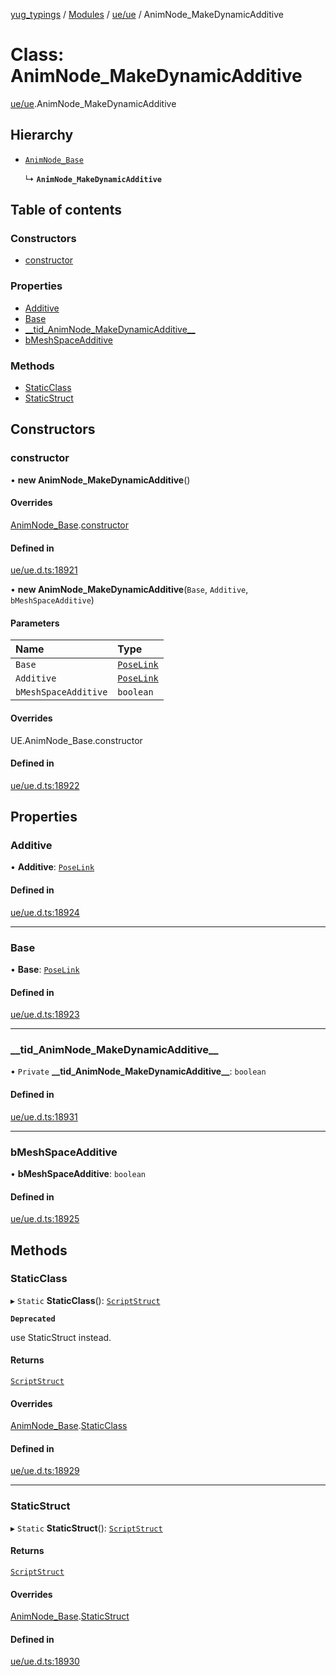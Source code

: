 [yug_typings](../README.md) / [Modules](../modules.md) / [ue/ue](../modules/ue_ue.md) / AnimNode\_MakeDynamicAdditive

# Class: AnimNode\_MakeDynamicAdditive

[ue/ue](../modules/ue_ue.md).AnimNode_MakeDynamicAdditive

## Hierarchy

- [`AnimNode_Base`](ue_ue.AnimNode_Base.md)

  ↳ **`AnimNode_MakeDynamicAdditive`**

## Table of contents

### Constructors

- [constructor](ue_ue.AnimNode_MakeDynamicAdditive.md#constructor)

### Properties

- [Additive](ue_ue.AnimNode_MakeDynamicAdditive.md#additive)
- [Base](ue_ue.AnimNode_MakeDynamicAdditive.md#base)
- [\_\_tid\_AnimNode\_MakeDynamicAdditive\_\_](ue_ue.AnimNode_MakeDynamicAdditive.md#__tid_animnode_makedynamicadditive__)
- [bMeshSpaceAdditive](ue_ue.AnimNode_MakeDynamicAdditive.md#bmeshspaceadditive)

### Methods

- [StaticClass](ue_ue.AnimNode_MakeDynamicAdditive.md#staticclass)
- [StaticStruct](ue_ue.AnimNode_MakeDynamicAdditive.md#staticstruct)

## Constructors

### constructor

• **new AnimNode_MakeDynamicAdditive**()

#### Overrides

[AnimNode_Base](ue_ue.AnimNode_Base.md).[constructor](ue_ue.AnimNode_Base.md#constructor)

#### Defined in

[ue/ue.d.ts:18921](https://github.com/YugMetaverse/yug_typings/blob/b7d9b19/ue/ue.d.ts#L18921)

• **new AnimNode_MakeDynamicAdditive**(`Base`, `Additive`, `bMeshSpaceAdditive`)

#### Parameters

| Name | Type |
| :------ | :------ |
| `Base` | [`PoseLink`](ue_ue.PoseLink.md) |
| `Additive` | [`PoseLink`](ue_ue.PoseLink.md) |
| `bMeshSpaceAdditive` | `boolean` |

#### Overrides

UE.AnimNode\_Base.constructor

#### Defined in

[ue/ue.d.ts:18922](https://github.com/YugMetaverse/yug_typings/blob/b7d9b19/ue/ue.d.ts#L18922)

## Properties

### Additive

• **Additive**: [`PoseLink`](ue_ue.PoseLink.md)

#### Defined in

[ue/ue.d.ts:18924](https://github.com/YugMetaverse/yug_typings/blob/b7d9b19/ue/ue.d.ts#L18924)

___

### Base

• **Base**: [`PoseLink`](ue_ue.PoseLink.md)

#### Defined in

[ue/ue.d.ts:18923](https://github.com/YugMetaverse/yug_typings/blob/b7d9b19/ue/ue.d.ts#L18923)

___

### \_\_tid\_AnimNode\_MakeDynamicAdditive\_\_

• `Private` **\_\_tid\_AnimNode\_MakeDynamicAdditive\_\_**: `boolean`

#### Defined in

[ue/ue.d.ts:18931](https://github.com/YugMetaverse/yug_typings/blob/b7d9b19/ue/ue.d.ts#L18931)

___

### bMeshSpaceAdditive

• **bMeshSpaceAdditive**: `boolean`

#### Defined in

[ue/ue.d.ts:18925](https://github.com/YugMetaverse/yug_typings/blob/b7d9b19/ue/ue.d.ts#L18925)

## Methods

### StaticClass

▸ `Static` **StaticClass**(): [`ScriptStruct`](ue_ue.ScriptStruct.md)

**`Deprecated`**

use StaticStruct instead.

#### Returns

[`ScriptStruct`](ue_ue.ScriptStruct.md)

#### Overrides

[AnimNode_Base](ue_ue.AnimNode_Base.md).[StaticClass](ue_ue.AnimNode_Base.md#staticclass)

#### Defined in

[ue/ue.d.ts:18929](https://github.com/YugMetaverse/yug_typings/blob/b7d9b19/ue/ue.d.ts#L18929)

___

### StaticStruct

▸ `Static` **StaticStruct**(): [`ScriptStruct`](ue_ue.ScriptStruct.md)

#### Returns

[`ScriptStruct`](ue_ue.ScriptStruct.md)

#### Overrides

[AnimNode_Base](ue_ue.AnimNode_Base.md).[StaticStruct](ue_ue.AnimNode_Base.md#staticstruct)

#### Defined in

[ue/ue.d.ts:18930](https://github.com/YugMetaverse/yug_typings/blob/b7d9b19/ue/ue.d.ts#L18930)
